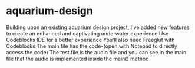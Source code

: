 # aquarium-design
Building upon an existing aquarium design project, I've added new features to create an enhanced and captivating underwater experience
Use Codeblocks IDE for a better experience
You'll also need Freeglut with Codeblocks
The main file has the code-(open with Notepad to directly access the code)
The test file is the audio file and you can see in the main file that the audio is implemented inside the main() method
